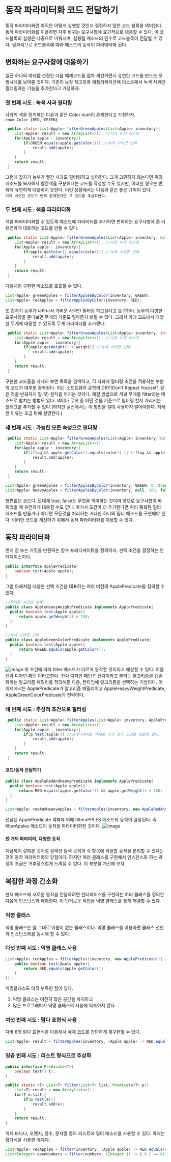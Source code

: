 # 동작 파라미터화 코드 전달하기
동작 파라미터화란 아직은 어떻게 실행할 것인지 결정하지 않은 코드 블록을 의미한다. 동작 파라미터화를 이용하면 자주 바뀌는 요구사항에 효과적으로 대응할 수 있다.
이 코드블록의 실행은 나중으로 미뤄지며, 실행될 메소드의 인수로 코드블록이 전달될 수 있다. 결과적으로 코드블록에 따라 메소드의 동작이 파라미터화 된다.

## 변화하는 요구사항에 대응하기
일단 하나의 예제를 선정한 다음 예제코드를 점차 개선하면서 유연한 코드를 만드는 모범사례를 보여줄 것이다. 기존의 농장 재고목록 애플리케이션에 리스트에서 녹색 사과만 필터링하는 기능을 추가한다고 가정하자.

### 첫 번째 시도 : 녹색 사과 필터링
사과의 색을 정의하는 다음과 같은 Color num이 존재한다고 가정하자.<br>
`enum Color {RED, GREEN}`

```java
 public static List<Apple> filterGreenApples(List<Apple> inventory){
    List<Apple> result = new ArrayList<>(); //사과 누적 리스트
    for(Apple apple : inventory){
        if(GREEN.equals(apple.getColor()){ //녹색 사과만 선택
            result.add(apple);
        }
    }
    return result;
 }
```
그런데 갑자기 농부가 빨간 사과도 필터링하고 싶어한다. 크게 고민하지 않는다면 위의 메소드를 복사해서 빨간색을 구분해내는 코드를 작성할 수도 있지만, 이러한 경우는 변화에 유연하게 대응하지 못한다.
이런 상황에서는 다음과 같은 좋은 규칙이 있다.<br>
`거의 비슷한 코드가 반복 존재한다면 그 코드를 추상화한다.`

### 두 번째 시도 : 색을 파라미터화
색을 파라미터화할 수 있도록 메소드에 파라미터를 추가하면 변화하는 요구사항에 좀 더 유연하게 대응하는 코드를 만들 수 있다.
```java
 public static List<Apple> filterGreenApples(List<Apple> inventory, Color color){
    List<Apple> result = new ArrayList<>(); //사과 누적 리스트
    for(Apple apple : inventory){
        if(apple.getColor().equals(color)){ //녹색 사과만 선택
            result.add(apple);
        }
    }
    return result;
 }
```
다음처럼 구현한 메소드를 호출할 수 있다.
```java
List<Apple> greenApples = filterApplesByColor(inventory, GREEN);
List<Apple> redApples = filterApplesByColor(inventory, RED);
```

또 갑자기 농부가 나타나서 가벼운 사과만 필터링 하고싶다고 요구한다. 농부의 다양한 요구사항을 듣다보면 무게의 기준도 얼마든지 바뀔 수 있다.
그래서 아래 코드에서 다양한 무게에 대응할 수 있도록 무게 파라미터를 추가했다.
```java
 public static List<Apple> filterGreenApples(List<Apple> inventory, int weight){
    List<Apple> result = new ArrayList<>(); //사과 누적 리스트
    for(Apple apple : inventory){
        if(apple.getWeight() > weight){ //녹색 사과만 선택
            result.add(apple);
        }
    }
    return result;
 }
```
구현한 코드들을 자세히 보면 목록을 검색하고, 각 사과에 필터링 조건을 적용하는 부분의 코드가 대부분 중복된다. 이는 소프트웨어 공학의 DRY(Don't Repeat Yourself, 같은 것을 반복하지 말 것)
원칙을 어기는 것이다. 해결 방법으로 색과 무게를 filter라는 메소드로 합치는 방법도 있다. 색이나 무게 중 어떤 것을 기준으로 필터링 할지 가리키는 플래그를 추가할 수 있다.(하지만 실전에서는
이 방법을 절대 사용하지 말아야한다. 자세한 이유는 조금 뒤에 설명한다.)

### 세 번째 시도 : 가능한 모든 속성으로 필터링
```java
 public static List<Apple> filterGreenApples(List<Apple> inventory, Color color, int weight, boolean flag){
    List<Apple> result = new ArrayList<>();
    for(Apple apple : inventory){
        if((flag && apple.getColor().equals(color)) || (!flag && apple.getWeight() > weight)){ 
            result.add(apple);
        }
    }
    return result;
 }
```
```java
List<Apple> greenApples = filterApplesByColor(inventory, GREEN, 0 ,true);
List<Apple> heavyApples = filterApplesByColor(inventory, null, 150, false);
```
형편없는 코드다. 도대체 true, false는 무엇을 의미하는 것이며 앞으로 요구사항이 바뀌었을 때 유연하게 대응할 수도 없다.
여기서 조건이 더 추가된다면 여러 중복된 필터 메소드를 만들거나 아니면 모든것을 처리하는 거대한 하나의 필터 메소드를 구현해야 한다.
이러한 코드를 개선하기 위해서 동작 파라미터화를 이용할 수 있다.

## 동작 파라미터화
먼저 참 또는 거짓을 반환하는 함수 프레디케이트를 정의하자. 선택 조건을 결정하는 인터페이스이다.
```java
public interface applePredicate{
    boolean test(Apple apple);
}
```
그럼 아래처럼 다양한 선택 조건을 대표하는 여러 버전의 ApplePredicate를 정의할 수 있다.
```java
//무거운 사과만 선택
public class AppleHeavyWeightPredicate implements ApplePredicate{
  public boolean test(Apple apple){
      return apple.getWeight() > 150;
  }
}
```
```java
//녹색 사과만 선택
public class AppleGreenColorPredicate implements ApplePredicate{
  public boolean test(Apple apple){
      return GREEN.equals(apple.getColor());
  }
}
```
![image](https://user-images.githubusercontent.com/37647995/118482920-5833f980-b750-11eb-9dd6-1f72df54a8ca.png)
위 조건에 따라 filter 메소드가 다르게 동작할 것이라고 예상할 수 있다. 이를 전략 디자인 패턴 이라고한다. 전략 디자인 패턴은 전략이라고 불리는 알고리즘을 캡슐화하는 알고리즘 패밀리를
정의해둔 다음, 런타임에 알고리즘을 선택하는 기법이다. 이 예제에서는  ApplePredicate가 알고리즘 패밀리이고 AppleHeavyWeightPredicate, AppleGreenColorPredicate가 전략이다.

### 네 번째 시도 : 추상적 조건으로 필터링
```java
 public static List<Apple> filterApples(List<Apple> inventory, ApplePredicate p){
    List<Apple> result = new ArrayList<>();
    for(Apple apple : inventory){
        if(p.test(apple)){ //프레디케이트 객체로 사과 검사 조건을 캡슐화 했다.
            result.add(apple);
        }
    }
    return result;
 }
```

#### 코드/동작 전달하기
```java
public class AppleRedAndHeavyPredicate implements ApplePredicate{
  public boolean test(Apple apple){
      return RED.equals(apple.getColor()) && apple.getWeight() > 150;
  }
}
```
```java
List<Apple> redAndHeavyApples = filterApples(inventory, new AppleRedAndHeavyPredicate());
```
전달된 ApplePredicate 객체에 의해 filteraPPLES 메소드의 동작이 결정된다. 즉 filterApples 메소드의 동작을 파라미터화한 것이다.
![image](https://user-images.githubusercontent.com/37647995/118483798-6d5d5800-b751-11eb-87d1-6b5b5d153b5f.png)

#### 한 개의 파라미터, 다양한 동작
지금까지 살펴본 것처럼 컬렉션 탐색 로직과 각 항목에 적용할 동작을 분리할 수 있다는 것이 동작 파라미터화의 강점이다.
하지만 여러 클래스를 구현해서 인스턴스화 하는 과정이 조금은 거추장스럽게 느껴질 수 있다. 이 부분을 개선해 보자

## 복잡한 과정 간소화
현재 메소드에 새로운 동작을 전달하려면 인터페이스를 구현하는 여러 클래스를 정의한 다음에 인스턴스화 해야한다. 이 번거로운 작업을 익명 클래스를 통해 해결할 수 있다.
### 익명 클래스
익명 클래스는 말 그대로 이름이 없는 클래스이다. 익명 클래스를 이용하면 클래스 선언과 인스턴스화를 동시에 할 수 있다.
### 다섯 번째 시도 : 익명 클래스 사용
```java
List<Apple> redApples = filterApples(inventory, new ApplePredicate(){ //filterApples 메소드의 동작을 직접 파라미터화 했다.
    public boolean test(Apple apple){
        return RED.equals(apple.getColor())
    }
});
```
익명클래스도 아직 부족한 점이 있다.
1. 익명 클래스는 여전히 많은 공간을 차지하고
2. 많은 프로그래머가 익명 클래스의 사용에 익숙하지 않다.

### 여섯 번째 시도 : 람다 표현식 사용
자바 8의 람다 표현식을 이용해서 예제 코드를 간단하게 재구현할 수 있다.
```java
List<Apple> result = filterApples(inventory, (Apple apple) -> RED.equals(apple.getColor()));
```

### 일곱 번째 시도 : 리스트 형식으로 추상화
```java
public interface Predicate<T>{
    boolean test(T t);
}
```
```java
public static <T> List<T> filter(List<T> list, Predicate<T> p){
    List<T> result = new ArrayList<>();
    for(T e:list){
        if(p.test(e)){
            result.add(e);
        }
    }
    return result;
}
```
이제 바나나, 오렌지, 정수, 문자열 등의 리스트에 필터 메소드를 사용할 수 있다. 아래는 람다식을 사용한 예제다.
```java
List<Apple> redApples = filter(inventory, (Apple apple) -> RED.equals(apple.getColor()));
List<Integer> evenNumbers = filter(numbers, (Integer i) -> i % 2 == 0);
```

